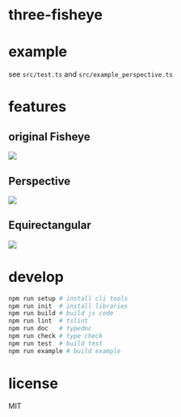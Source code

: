 # three-fisheye

# example

see `src/test.ts` and `src/example_perspective.ts`

# features

## original Fisheye

![](https://github.com/legokichi/three-fisheye/raw/master/test/WellsCathedral-28F12wyrdlight.png?raw=true)

## Perspective

![](https://github.com/legokichi/three-fisheye/raw/master/test/WellsCathedral-28F12wyrdlight.perspective.png?raw=true)

## Equirectangular

![](https://github.com/legokichi/three-fisheye/raw/master/test/WellsCathedral-28F12wyrdlight.equirectangular.png?raw=true)

# develop

```sh
npm run setup # install cli tools
npm run init  # install libraries
npm run build # build js code
npm run lint  # tslint
npm run doc   # typedoc
npm run check # type check
npm run test  # build test
npm run example # build example
```

# license

MIT

